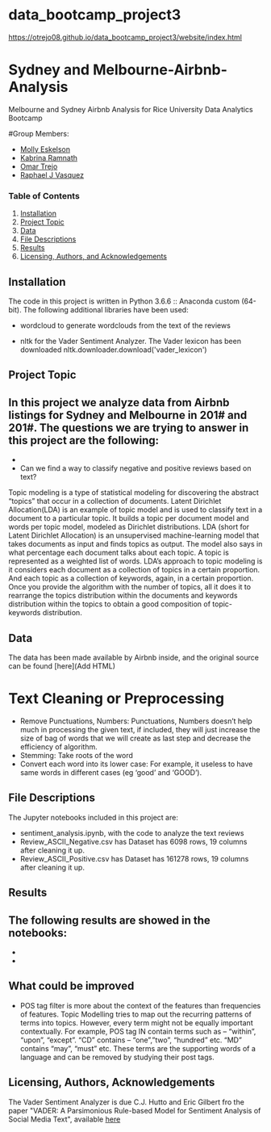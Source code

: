 # data_bootcamp_project3

https://otrejo08.github.io/data_bootcamp_project3/website/index.html

# Sydney and Melbourne-Airbnb-Analysis
Melbourne and Sydney Airbnb Analysis for Rice University Data Analytics Bootcamp

#Group Members:
- [Molly Eskelson](https://github.com/veyEskelson)
- [Kabrina Ramnath](https://github.com/kabrinaramnath)
- [Omar Trejo](https://github.com/otrejo08)
- [Raphael J Vasquez](https://github.com/Duktig511)


### Table of Contents

1. [Installation](#installation)
2. [Project Topic](#topic)
3. [Data](#data)
4. [File Descriptions](#files)
5. [Results](#results)
6. [Licensing, Authors, and Acknowledgements](#licensing)

## Installation <a name="installation"></a>
The code in this project is written in Python 3.6.6 :: Anaconda custom (64-bit).
The following additional libraries have been used:
- wordcloud to generate wordclouds from the text of the reviews

- nltk for the Vader Sentiment Analyzer. The Vader lexicon has been downloaded nltk.downloader.download('vader_lexicon')

## Project Topic<a name="topic"></a>
In this project we analyze data from Airbnb listings for Sydney and Melbourne in 201# and 201#. 
The questions we are trying to answer in this project are the following:
-
-
- Can we find a way to classify negative and positive reviews based on text?

Topic modeling is a type of statistical modeling for discovering the abstract “topics” that occur in a collection of documents. Latent Dirichlet Allocation(LDA) is an example of topic model and is used to classify text in a document to a particular topic. It builds a topic per document model and words per topic model, modeled as Dirichlet distributions.
LDA (short for Latent Dirichlet Allocation) is an unsupervised machine-learning model that takes documents as input and finds topics as output. The model also says in what percentage each document talks about each topic.
A topic is represented as a weighted list of words.
LDA’s approach to topic modeling is it considers each document as a collection of topics in a certain proportion. And each topic as a collection of keywords, again, in a certain proportion.
Once you provide the algorithm with the number of topics, all it does it to rearrange the topics distribution within the documents and keywords distribution within the topics to obtain a good composition of topic-keywords distribution.



## Data <a name="data"></a>
The data has been made available by Airbnb inside, and the original source can be found [here](Add HTML)
# Text Cleaning or Preprocessing
-	Remove Punctuations, Numbers: Punctuations, Numbers doesn’t help much in processing the given text, if included, they will just increase the size of bag of words that we will create as last step and decrease the efficiency of algorithm.
-	Stemming: Take roots of the word
-	Convert each word into its lower case: For example, it useless to have same words in different cases (eg ‘good’ and ‘GOOD’).





## File Descriptions <a name="files"></a>
The Jupyter notebooks included in this project are:
- sentiment_analysis.ipynb, with the code to analyze the text reviews
- Review_ASCII_Negative.csv has Dataset has 6098 rows, 19 columns after cleaning it up.
- Review_ASCII_Positive.csv has Dataset has 161278 rows, 19 columns after cleaning it up.

## Results<a name="results"></a>
The following results are showed in the notebooks:
- 
-
-

## What could be improved<a name="limitations"></a>
- POS tag filter is more about the context of the features than frequencies of features. Topic Modelling tries to map out the recurring patterns of terms into topics. However, every term might not be equally important contextually. For example, POS tag IN contain terms such as – “within”, “upon”, “except”. “CD” contains – “one”,”two”, “hundred” etc. “MD” contains “may”, “must” etc. These terms are the supporting words of a language and can be removed by studying their post tags.


## Licensing, Authors, Acknowledgements<a name="licensing"></a>
The Vader Sentiment Analyzer is due C.J. Hutto and Eric Gilbert fro the paper "VADER: A Parsimonious Rule-based Model for Sentiment 
Analysis of Social Media Text", available [here](http://comp.social.gatech.edu/papers/icwsm14.vader.hutto.pdf)




